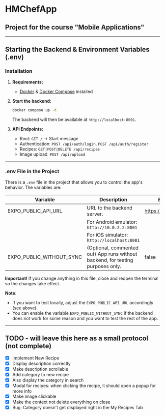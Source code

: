 # HMChefApp

## Project for the course "Mobile Applications"

---

## Starting the Backend & Environment Variables (.env)

### Installation

1. **Requirements:**
   - [Docker](https://www.docker.com/) & [Docker Compose](https://docs.docker.com/compose/) installed

2. **Start the backend:**

   ```sh
   docker compose up -d
   ```

   The backend will then be available at `http://localhost:8001`.

3. **API Endpoints:**
   - Root: `GET /` → Start message
   - Authentication: `POST /api/auth/login`, `POST /api/auth/register`
   - Recipes: `GET|POST|DELETE /api/recipes`
   - Image upload: `POST /api/upload`

---

### .env File in the Project

There is a `.env` file in the project that allows you to control the app's behavior. The variables are:

| Variable                    | Description                                                                  | Example value                       |
|-----------------------------|-------------------------------------------------------------------------------|-------------------------------------|
| EXPO_PUBLIC_API_URL         | URL to the backend server.                                                    | https://hmchef.yarissi.com          |
|                             | For Android emulator: `http://10.0.2.2:8001`                                 |                                     |
|                             | For iOS simulator: `http://localhost:8001`                                   |                                     |
| EXPO_PUBLIC_WITHOUT_SYNC    | (Optional, commented out) App runs without backend, for testing purposes only.| false                               |

**Important!** If you change anything in this file, close and reopen the terminal so the changes take effect.

**Note:**

- If you want to test locally, adjust the `EXPO_PUBLIC_API_URL` accordingly (see above).
- You can enable the variable `EXPO_PUBLIC_WITHOUT_SYNC` if the backend does not work for some reason and you want to test the rest of the app.

---

## TODO - will leave this here as a small protocol (not complete)

- [x] Implement New Recipe
- [x] Display description correctly
- [x] Make description scrollable
- [x] Add category to new recipe
- [x] Also display the category in search
- [x] Modal for recipes: when clicking the recipe, it should open a popup for more info
- [x] Make image clickable
- [x] Make the context not delete everything on close
- [x] Bug: Category doesn't get displayed right in the My Recipes Tab
